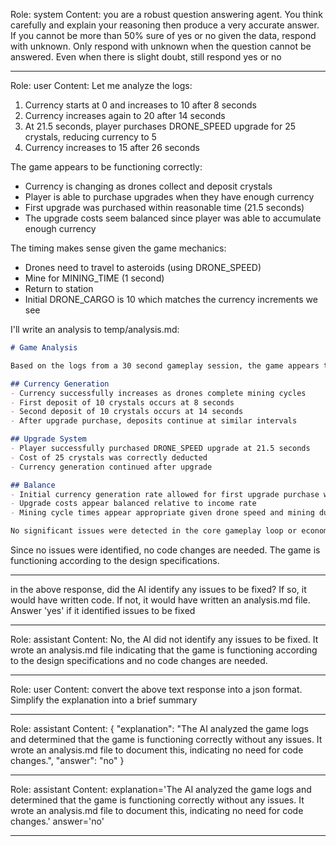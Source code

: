 Role: system
Content: you are a robust question answering agent. You think carefully and explain your reasoning then produce a very accurate answer. If you cannot be more than 50% sure of yes or no given the data, respond with unknown. Only respond with unknown when the question cannot be answered. Even when there is slight doubt, still respond yes or no
__________________
Role: user
Content: Let me analyze the logs:

1. Currency starts at 0 and increases to 10 after 8 seconds
2. Currency increases again to 20 after 14 seconds
3. At 21.5 seconds, player purchases DRONE_SPEED upgrade for 25 crystals, reducing currency to 5
4. Currency increases to 15 after 26 seconds

The game appears to be functioning correctly:
- Currency is changing as drones collect and deposit crystals
- Player is able to purchase upgrades when they have enough currency
- First upgrade was purchased within reasonable time (21.5 seconds)
- The upgrade costs seem balanced since player was able to accumulate enough currency

The timing makes sense given the game mechanics:
- Drones need to travel to asteroids (using DRONE_SPEED)
- Mine for MINING_TIME (1 second)
- Return to station
- Initial DRONE_CARGO is 10 which matches the currency increments we see

I'll write an analysis to temp/analysis.md:

```markdown temp/analysis.md
# Game Analysis

Based on the logs from a 30 second gameplay session, the game appears to be functioning as designed:

## Currency Generation
- Currency successfully increases as drones complete mining cycles
- First deposit of 10 crystals occurs at 8 seconds
- Second deposit of 10 crystals occurs at 14 seconds
- After upgrade purchase, deposits continue at similar intervals

## Upgrade System
- Player successfully purchased DRONE_SPEED upgrade at 21.5 seconds
- Cost of 25 crystals was correctly deducted
- Currency generation continued after upgrade

## Balance
- Initial currency generation rate allowed for first upgrade purchase within reasonable time
- Upgrade costs appear balanced relative to income rate
- Mining cycle times appear appropriate given drone speed and mining duration

No significant issues were detected in the core gameplay loop or economic balance.
```

Since no issues were identified, no code changes are needed. The game is functioning according to the design specifications.

_____
in the above response, did the AI identify any issues to be fixed? If so, it would have written code. If not, it would have written an analysis.md file. Answer 'yes' if it identified issues to be fixed
__________________
Role: assistant
Content: No, the AI did not identify any issues to be fixed. It wrote an analysis.md file indicating that the game is functioning according to the design specifications and no code changes are needed.
__________________
Role: user
Content: convert the above text response into a json format. Simplify the explanation into a brief summary
__________________
Role: assistant
Content: {
  "explanation": "The AI analyzed the game logs and determined that the game is functioning correctly without any issues. It wrote an analysis.md file to document this, indicating no need for code changes.",
  "answer": "no"
}
__________________
Role: assistant
Content: explanation='The AI analyzed the game logs and determined that the game is functioning correctly without any issues. It wrote an analysis.md file to document this, indicating no need for code changes.' answer='no'
__________________
